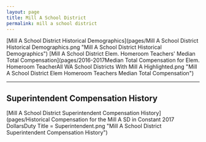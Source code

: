 ```yaml
---
layout: page
title: Mill A School District
permalink: mill a school district
---
```



[Mill A School District Historical Demographics](pages/Mill A School District Historical Demographics.png "Mill A School District Historical Demographics")
[Mill A School District Elem. Homeroom Teachers' Median Total Compensation](pages/2016-2017Median Total Compensation for Elem. Homeroom TeacherAll WA School Districts With Mill A Highlighted.png "Mill A School District Elem Homeroom Teachers Median Total Compensation")


___

## Superintendent Compensation History

[Mill A School District Superintendent Compensation History](pages/Historical Compensation for the Mill A SD in Constant 2017 DollarsDuty Title = Superintendent.png "Mill A School District Superintendent Compensation History")

